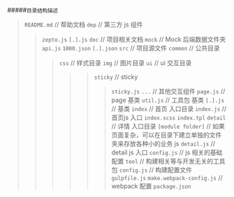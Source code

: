 
#####`目录结构描述`
> `README.md` // 帮助文档
> `dep` // 第三方 js 组件
>> `zepto.js`
>> `[.].js`
> `doc` // 项目相关文档
> `mock` // Mock 后端数据文件夹
>> `api.js`
>> `1000.json`
>> `[.].json`
> `src` // 项目源文件
>> `common` // 公共目录
>>> `css` // 样式目录
>>> `img` // 图片目录
>>> `ui` // ui 交互目录
>>>>> `sticky` // sticky
>>>>>> `sticky.js`
>>>>> `...` // 其他交互组件
>>> `page.js` // page 基类
>>> `util.js` // 工具包 基类
>>> `[.].js` // 基类
>> `index` // 首页 入口目录
>>> `index.js` // 首页js 入口
>>> `index.scss`
>>> `index.tpl`
>> `detail` // 详情 入口目录
>>> `[module folder]` // 如果页面复杂，可以在目录下建立单独的文件夹来存放各种小的业务 js
>>> `detail.js` // detail js 入口
>> `config.js` // js 相关的基础配置
> `tool` // 构建相关等与开发无关的工具包
> `config.js` // 构建配置文件
> `gulpfile.js`
> `make.webpack-config.js` // webpack 配置
> `package.json`